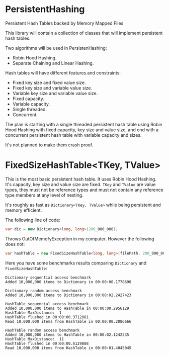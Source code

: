 # PersistentHashing
Persistent Hash Tables backed by Memory Mapped Files

This library will contain a collection of classes that will implement
persistent hash tables. 

Two algorithms will be used in PersistenHashing:
  * Robin Hood Hashing.
  * Separate Chaining and Linear Hashing.

Hash tables will have different features and constraints:
  * Fixed key size and fixed value size.
  * Fixed key size and variable value size.
  * Variable key size and variable value size.
  * Fixed capacity.
  * Variable capacity.
  * Single threaded.
  * Concurrent.

The plan is starting with a single threaded persistent hash table using Robin Hood Hashing with fixed capacity,
key size and value size, and end with a concurrent persistent hash table with variable capacity and sizes.

It's not planned to make them crash proof.

# FixedSizeHashTable<TKey, TValue>

This is the most basic persistent hash table. It uses Robin Hood Hashing. It's capacity, key size and value size are fixed.
`TKey` and `TValue` are value types, they must not be reference types and must not contain any reference type members at any level of nesting.

It's roughly as fast as `Dictionary<TKey, TValue>` while being persistent and memory efficient.

The following line of code:

```csharp
var dic = new Dictionary<long, long>(200_000_000);
```

Throws OutOfMemofyException in my computer. However the following does not:


```csharp
var hashTable = new FixedSizeHashTable<long, long>(filePath, 200_000_000);
```



Here you have some benchmarks results comparing `Dictionary` and `FixedSizeHashTable`:


```
Dictionary sequential access benchmark
Added 10,000,000 items to Dictionary in 00:00:00.1778698
 
Dictionary random access benchmark
Added 10,000,000 items to Dictionary in 00:00:02.2427423
 
HashTable sequencial access benchmark
Added 10,000,000 items to HashTable in 00:00:00.2956129
HashTable MaxDistance:  1
HashTable flushed in 00:00:00.3712881
Read 10,000,000 items from HashTable in 00:00:00.2086666
 
HashTable random access benchmark
Added 10,000,000 items to HashTable in 00:00:02.1242235
HashTable MaxDistance:  11
HashTable flushed in 00:00:00.6129888
Read 10,000,000 items from HashTable in 00:00:01.4045045
```



